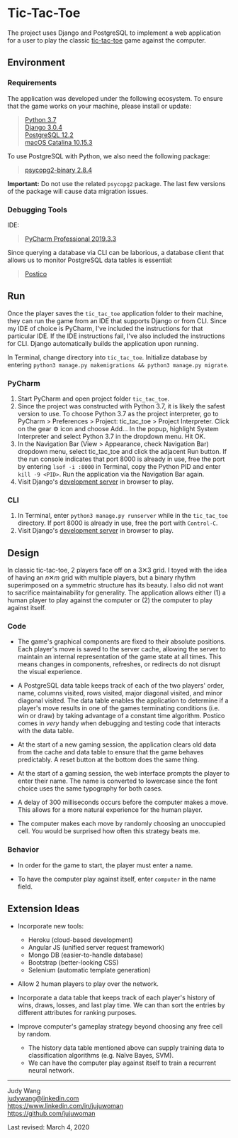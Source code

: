 # Tic-Tac-Toe
The project uses Django and PostgreSQL to implement a web application for a user to play the classic [tic-tac-toe](https://en.wikipedia.org/wiki/Tic-tac-toe) game against the computer.


## Environment
### Requirements
The application was developed under the following ecosystem. To ensure that the game works on your machine, please install or update:
> [Python 3.7](https://www.python.org/downloads/)   
> [Django 3.0.4](https://www.djangoproject.com/download/)    
> [PostgreSQL 12.2](https://www.postgresql.org/download/)  
> [macOS Catalina 10.15.3](https://www.apple.com/macos/catalina/)

To use PostgreSQL with Python, we also need the following package:
> [psycopg2-binary 2.8.4](https://pypi.org/project/psycopg2-binary/)  

**Important:** Do not use the related `psycopg2` package. The last few versions of the package will cause data migration issues.


### Debugging Tools
IDE:
> [PyCharm Professional 2019.3.3](https://www.jetbrains.com/pycharm/download/#section=mac)  

Since querying a database via CLI can be laborious, a  database client that allows us to monitor PostgreSQL data tables is essential:
> [Postico](https://eggerapps.at/postico/)


## Run
Once the player saves the `tic_tac_toe` application folder to their machine, they can run the game from an IDE that supports Django or from CLI. Since my IDE of choice is PyCharm, I've included the instructions for that particular IDE. If the IDE instructions fail, I've also included the instructions for CLI. Django automatically builds the application upon running. 

In Terminal, change directory into `tic_tac_toe`. Initialize database by entering ```python3 manage.py makemigrations && python3 manage.py migrate```.


### PyCharm
1. Start PyCharm and open project folder `tic_tac_toe`.
2. Since the project was constructed with Python 3.7, it is likely the safest version to use. To choose Python 3.7 as the project interpreter, go to PyCharm > Preferences > Project: tic_tac_toe > Project Interpreter. Click on the gear ⚙ icon and choose Add... In the popup, highlight System Interpreter and select Python 3.7 in the dropdown menu. Hit OK. 
3. In the Navigation Bar (View > Appearance, check Navigation Bar) dropdown menu, select tic_tac_toe and click the adjacent Run button. If the run console indicates that port 8000 is already in use, free the port by entering `lsof -i :8000` in Terminal, copy the Python PID and enter `kill -9 <PID>`. Run the application via the Navigation Bar again.
6. Visit Django's [development server](http://127.0.0.1:8000) in browser to play.

### CLI
1. In Terminal, enter `python3 manage.py runserver` while in the `tic_tac_toe` directory. If port 8000 is already in use, free the port with `Control-C`.
4. Visit Django's [development server](http://127.0.0.1:8000) in browser to play.


## Design
In classic tic-tac-toe, 2 players face off on a 3✕3 grid. I toyed with the idea of having an _n_✕_m_ grid with multiple players, but a binary rhythm superimposed on a symmetric structure has its beauty. I also did not want to sacrifice maintainability for generality. The application allows either (1) a human player to play against the computer or (2) the computer to play against itself.

### Code
- The game's graphical components are fixed to their absolute positions. Each player's move is saved to the server cache, allowing the server to maintain an internal representation of the game state at all times. This means changes in components, refreshes, or redirects do not disrupt the visual experience.

- A PostgreSQL data table keeps track of each of the two players' order, name, columns visited, rows visited, major diagonal visited, and minor diagonal visited. The data table enables the application to determine if a player's move results in one of the games terminating conditions (i.e. win or draw) by taking advantage of a constant time algorithm. Postico comes in _very_ handy when debugging and testing code that interacts with the data table.

- At the start of a new gaming session, the application clears old data from the cache and data table to ensure that the game behaves predictably. A reset button at the bottom does the same thing.

- At the start of a gaming session, the web interface prompts the player to enter their name. The name is converted to lowercase since the font choice uses the same typography for both cases.

- A delay of 300 milliseconds occurs before the computer makes a move. This allows for a more natural experience for the human player. 

- The computer makes each move by randomly choosing an unoccupied cell. You would be surprised how often this strategy beats me.

### Behavior
- In order for the game to start, the player must enter a name.

- To have the computer play against itself, enter `computer` in the name field. 


## Extension Ideas
- Incorporate new tools:
    * Heroku (cloud-based development)
    * Angular JS (unified server request framework)  
    * Mongo DB (easier-to-handle database)  
    * Bootstrap (better-looking CSS)  
    * Selenium (automatic template generation)  

    
- Allow 2 human players to play over the network.

- Incorporate a data table that keeps track of each player's history of wins, draws, losses, and last play time. We can than sort the entries by different attributes for ranking purposes.

- Improve computer's gameplay strategy beyond choosing any free cell by random.
    - The history data table mentioned above can supply training data to classification algorithms (e.g. Naïve Bayes, SVM).
    - We can have the computer play against itself to train a recurrent neural network.


---
Judy Wang  
judywang@linkedin.com  
https://www.linkedin.com/in/jujuwoman  
https://github.com/jujuwoman 

Last revised: March 4, 2020







 